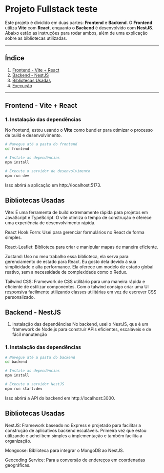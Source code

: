 # Projeto Fullstack teste 

Este projeto é dividido em duas partes: **Frontend** e **Backend**. O **Frontend** utiliza **Vite** com **React**, enquanto o **Backend** é desenvolvido com **NestJS**. Abaixo estão as instruções para rodar ambos, além de uma explicação sobre as bibliotecas utilizadas.

---

## Índice

1. [Frontend - Vite + React](#frontend---vite--react)
2. [Backend - NestJS](#backend---nestjs)
3. [Bibliotecas Usadas](#bibliotecas-usadas)
4. [Execução](#execução)

---

## Frontend - Vite + React

### 1. Instalação das dependências

No frontend, estou usando o **Vite** como bundler para otimizar o processo de build e desenvolvimento.

```bash
# Navegue até a pasta do frontend
cd frontend

# Instale as dependências
npm install

# Execute o servidor de desenvolvimento
npm run dev
```

Isso abrirá a aplicação em http://localhost:5173.

## Bibliotecas Usadas

Vite: É uma ferramenta de build extremamente rápida para projetos em JavaScript e TypeScript. O vite otimiza o tempo de construção e oferece uma experiência de desenvolvimento rápida.

React Hook Form: Usei para gerenciar formulários no React de forma simples.

React-Leaflet: Biblioteca para criar e manipular mapas de maneira eficiente.

Zustand: Uso no meu trabalho essa biblioteca, ela serva para gerenciamento de estado para React. Eu gosto dela devido à sua simplicidade e alta performance. Ela oferece um modelo de estado global reativo, sem a necessidade de complexidade como o Redux.

Tailwind CSS: Framework de CSS utilitário para uma maneira rápida e eficiente de estilizar componentes. Com o talwind consigo criar uma UI responsiva facilmente utilizando classes utilitárias em vez de escrever CSS personalizado.

## Backend - NestJS

1. Instalação das dependências
   No backend, usei o NestJS, que é um framework de Node.js para construir APIs eficientes, escaláveis e de fácil manutenção

### 1. Instalação das dependências

```bash
# Navegue até a pasta do backend
cd backend

# Instale as dependências
npm install

# Execute o servidor NestJS
npm run start:dev

```

Isso abrirá a API do backend em http://localhost:3000.

## Bibliotecas Usadas

NestJS: Framework baseado no Express e projetado para facilitar a construção de aplicativos backend escaláveis. Primeira vez que estou utilizando e achei bem simples a implementação e também facilita a organização.

Mongoose: Biblioteca para integrar o MongoDB ao NestJS.

Geocoding Service: Para a conversão de endereços em coordenadas geográficas.
